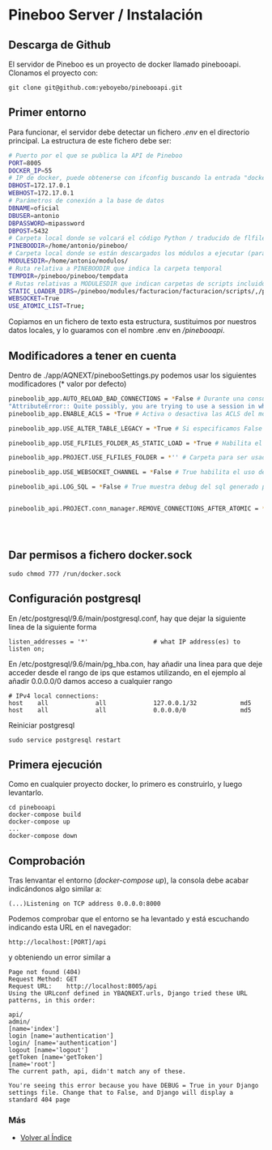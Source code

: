 # Pineboo Server / Instalación

## Descarga de Github

El servidor de Pineboo es un proyecto de docker llamado pinebooapi. Clonamos el proyecto con:

```console
git clone git@github.com:yeboyebo/pinebooapi.git
```

## Primer entorno

Para funcionar, el servidor debe detectar un fichero _.env_ en el directorio principal. La estructura de este fichero debe ser:

```sh
# Puerto por el que se publica la API de Pineboo
PORT=8005
DOCKER_IP=55
# IP de docker, puede obtenerse con ifconfig buscando la entrada "docker"
DBHOST=172.17.0.1
WEBHOST=172.17.0.1
# Parámetros de conexión a la base de datos
DBNAME=oficial
DBUSER=antonio
DBPASSWORD=mipassword
DBPOST=5432
# Carpeta local donde se volcará el código Python / traducido de flfiles
PINEBOODIR=/home/antonio/pineboo/
# Carpeta local donde se están descargados los módulos a ejecutar (para carga estática)
MODULESDIR=/home/antonio/modulos/
# Ruta relativa a PINEBOODIR que indica la carpeta temporal
TEMPDIR=/pineboo/pineboo/tempdata
# Rutas relativas a MODULESDIR que indican carpetas de scripts incluidos en la carga estática
STATIC_LOADER_DIRS=/pineboo/modules/facturacion/facturacion/scripts/,/pineboo/modules/facturacion/principal/scripts/,/pineboo/modules/facturacion/almacen/scripts/,/pineboo/modules/facturacion/tpv/scripts/,/pineboo/modules/sistema/libreria/scripts/
WEBSOCKET=True
USE_ATOMIC_LIST=True;
```

Copiamos en un fichero de texto esta estructura, sustituimos por nuestros datos locales, y lo guaramos con el nombre .env en _/pinebooapi_.

## Modificadores a tener en cuenta

Dentro de ./app/AQNEXT/pinebooSettings.py podemos usar los siguientes modificadores (\* valor por defecto)

```sh
pineboolib_app.AUTO_RELOAD_BAD_CONNECTIONS = *False # Durante una consulta, cuando se especifica a True y se detecta una sessión erronea, reinicia las conexiones del usuario. Cuando está False y se detecta la sesión erronea , lanzará una excepción:
"AttributeError:: Quite possibly, you are trying to use a session in which a previous error has occurred and has not been recovered with a rollback. Current session is discarded."
pineboolib_app.ENABLE_ACLS = *True # Activa o desactiva las ACLS del módulo de acceso instalado.

pineboolib_app.USE_ALTER_TABLE_LEGACY = *True # Si especificamos False , usará alembic para la regenración de tablas (solo usarlo en desarrollo, hay que estar muy seguro de hacerlo en producción)

pineboolib_app.USE_FLFILES_FOLDER_AS_STATIC_LOAD = *True # Habilita el uso de la carpeta especificada en pineboolib_app.PROJECT.USE_FLFILES_FOLDER como flfiles.

pineboolib_app.PROJECT.USE_FLFILES_FOLDER = *'' # Carpeta para ser usada como flfiles.

pineboolib_app.USE_WEBSOCKET_CHANNEL = *False # True habilita el uso de websocket

pineboolib_api.LOG_SQL = *False # True muestra debug del sql generado por sqlalchemy.


pineboolib_api.PROJECT.conn_manager.REMOVE_CONNECTIONS_AFTER_ATOMIC = * False # True cierra las conexiónes al terminar de ejecutar el decorador atomic. Esto es importante para que el pool de conexiones no se llene.





```

## Dar permisos a fichero docker.sock

```console
sudo chmod 777 /run/docker.sock
```

## Configuración postgresql

En /etc/postgresql/9.6/main/postgresql.conf, hay que dejar la siguiente linea de la siguiente forma

```
listen_addresses = '*'                  # what IP address(es) to listen on;
```

En /etc/postgresql/9.6/main/pg_hba.con, hay añadir una linea para que deje acceder desde el rango de ips que estamos utilizando, en el ejemplo al añadir 0.0.0.0/0 damos acceso a cualquier rango

```
# IPv4 local connections:
host    all             all             127.0.0.1/32            md5
host    all             all             0.0.0.0/0               md5
```

Reiniciar postgresql

```
sudo service postgresql restart
```

## Primera ejecución

Como en cualquier proyecto docker, lo primero es construirlo, y luego levantarlo.

```console
cd pinebooapi
docker-compose build
docker-compose up
...
docker-compose down
```

## Comprobación

Tras lenvantar el entorno (_docker-compose up_), la consola debe acabar indicándonos algo similar a:

```console
(...)Listening on TCP address 0.0.0.0:8000
```

Podemos comprobar que el entorno se ha levantado y está escuchando indicando esta URL en el navegador:

```url
http://localhost:[PORT]/api
```

y obteniendo un error similar a

```
Page not found (404)
Request Method:	GET
Request URL:	http://localhost:8005/api
Using the URLconf defined in YBAQNEXT.urls, Django tried these URL patterns, in this order:

api/
admin/
[name='index']
login [name='authentication']
login/ [name='authentication']
logout [name='logout']
getToken [name='getToken']
[name='root']
The current path, api, didn't match any of these.

You're seeing this error because you have DEBUG = True in your Django settings file. Change that to False, and Django will display a standard 404 page
```

### Más

- [Volver al Índice](./index.md)
